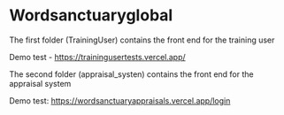 # Wordsanctuaryglobal

The first folder (TrainingUser) contains the front end for the training user 

Demo test - https://trainingusertests.vercel.app/

The second folder (appraisal_systen) contains the front end for the appraisal system

Demo test: https://wordsanctuaryappraisals.vercel.app/login
